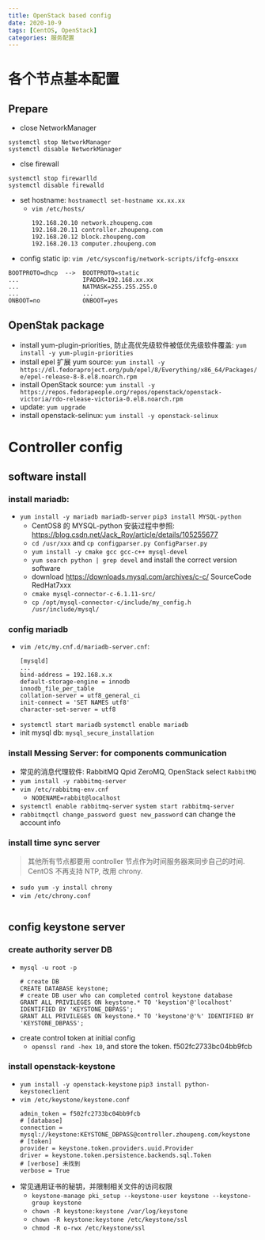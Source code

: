 ```yaml
---
title: OpenStack based config
date: 2020-10-9
tags: [CentOS, OpenStack]
categories: 服务配置
---
```


# 各个节点基本配置
## Prepare
- close NetworkManager
``` shell
systemctl stop NetworkManager
systemctl disable NetworkManager
```
- clse firewall
```shell
systemctl stop firewarlld
systemctl disable firewalld
```
- set hostname: `hostnamectl set-hostname xx.xx.xx`
  - `vim /etc/hosts/`
    ```
    192.168.20.10 network.zhoupeng.com
    192.168.20.11 controller.zhoupeng.com
    192.168.20.12 block.zhoupeng.com
    192.168.20.13 computer.zhoupeng.com
    ```
- config static ip: `vim /etc/sysconfig/network-scripts/ifcfg-ensxxx`
``` shell
BOOTPROTO=dhcp  -->  BOOTPROTO=static
...                  IPADDR=192.168.xx.xx
...                  NATMASK=255.255.255.0
...                  ...
ONBOOT=no            ONBOOT=yes
```
## OpenStak package
- install yum-plugin-priorities, 防止高优先级软件被低优先级软件覆盖: `yum install -y yum-plugin-priorities`
- install epel 扩展 yum source: `yum install -y https://dl.fedoraproject.org/pub/epel/8/Everything/x86_64/Packages/e/epel-release-8-8.el8.noarch.rpm
`
- install OpenStack source: `yum install -y https://repos.fedorapeople.org/repos/openstack/openstack-victoria/rdo-release-victoria-0.el8.noarch.rpm`
- update: `yum upgrade`
- install openstack-selinux: `yum install -y openstack-selinux`

# Controller config
## software install
### install mariadb:
- `yum install -y mariadb mariadb-server` `pip3 install MYSQL-python`
  - CentOS8 的 MYSQL-python 安装过程中参照: https://blog.csdn.net/Jack_Roy/article/details/105255677
  - `cd /usr/xxx` and `cp configparser.py ConfigParser.py`
  - `yum install -y cmake gcc gcc-c++ mysql-devel`
  - `yum search python | grep devel` and install the correct version software
  - download https://downloads.mysql.com/archives/c-c/ SourceCode RedHat7xxx
  - `cmake mysql-connector-c-6.1.11-src/`
  - `cp /opt/mysql-connector-c/include/my_config.h /usr/include/mysql/`

### config mariadb
- `vim /etc/my.cnf.d/mariadb-server.cnf`:
  ```shell
  [mysqld]
  ...
  bind-address = 192.168.x.x
  default-storage-engine = innodb
  innodb_file_per_table
  collation-server = utf8_general_ci
  init-connect = 'SET NAMES utf8'
  character-set-server = utf8
  ```
- `systemctl start mariadb` `systemctl enable mariadb`
- init mysql db: `mysql_secure_installation`

### install Messing Server: for components communication
- 常见的消息代理软件: RabbitMQ Qpid ZeroMQ, OpenStack select `RabbitMQ`
- `yum install -y rabbitmq-server`
- `vim /etc/rabbitmq-env.cnf`
  - `NODENAME=rabbit@localhost`
- `systemctl enable rabbitmq-server` `system start rabbitmq-server`
- `rabbitmqctl change_password guest new_password` can change the account info

### install time sync server
> 其他所有节点都要用 controller 节点作为时间服务器来同步自己的时间. CentOS 不再支持 NTP, 改用 chrony.

- `sudo yum -y install chrony`
- `vim /etc/chrony.conf`
  ```shell

  ```

## config keystone server
### create authority server DB
- `mysql -u root -p`
  ``` shell
  # create DB
  CREATE DATABASE keystone;
  # create DB user who can completed control keystone database
  GRANT ALL PRIVILEGES ON keystone.* TO 'keystion'@'localhost' IDENTIFIED BY 'KEYSTONE_DBPASS';
  GRANT ALL PRIVILEGES ON keystone.* TO 'keystone'@'%' IDENTIFIED BY 'KEYSTONE_DBPASS';
  ```
- create control token at initial config
  - `openssl rand -hex 10`, and store the token. f502fc2733bc04bb9fcb
### install openstack-keystone
- `yum install -y openstack-keystone` `pip3 install python-keystoneclient`
- `vim /etc/keystone/keystone.conf`
  ``` shell
  admin_token = f502fc2733bc04bb9fcb
  # [database]
  connection = mysql://keystone:KEYSTONE_DBPASS@controller.zhoupeng.com/keystone
  # [token]
  provider = keystone.token.providers.uuid.Provider
  driver = keystone.token.persistence.backends.sql.Token
  # [verbose] 未找到
  verbose = True
  ```
- 常见通用证书的秘钥，并限制相关文件的访问权限
    - `keystone-manage pki_setup --keystone-user keystone --keystone-group keystone`
  - `chown -R keystone:keystone /var/log/keystone`
  - `chown -R keystone:keystone /etc/keystone/ssl`
  - `chmod -R o-rwx /etc/keystone/ssl`
